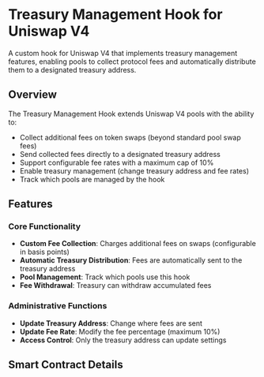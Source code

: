 # Treasury Management Hook for Uniswap V4

A custom hook for Uniswap V4 that implements treasury management features, enabling pools to collect protocol fees and automatically distribute them to a designated treasury address.

## Overview

The Treasury Management Hook extends Uniswap V4 pools with the ability to:
- Collect additional fees on token swaps (beyond standard pool swap fees)
- Send collected fees directly to a designated treasury address
- Support configurable fee rates with a maximum cap of 10%
- Enable treasury management (change treasury address and fee rates)
- Track which pools are managed by the hook

## Features

### Core Functionality
- **Custom Fee Collection**: Charges additional fees on swaps (configurable in basis points)
- **Automatic Treasury Distribution**: Fees are automatically sent to the treasury address
- **Pool Management**: Track which pools use this hook
- **Fee Withdrawal**: Treasury can withdraw accumulated fees

### Administrative Functions
- **Update Treasury Address**: Change where fees are sent
- **Update Fee Rate**: Modify the fee percentage (maximum 10%)
- **Access Control**: Only the treasury address can update settings

## Smart Contract Details

